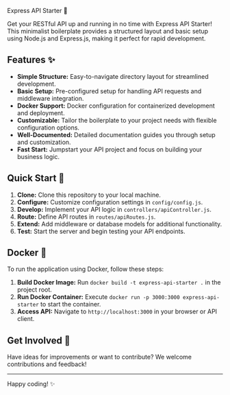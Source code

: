 Express API Starter 🚀

Get your RESTful API up and running in no time with Express API Starter! This minimalist boilerplate provides a structured layout and basic setup using Node.js and Express.js, making it perfect for rapid development.

## Features ✨

- **Simple Structure:** Easy-to-navigate directory layout for streamlined development.
- **Basic Setup:** Pre-configured setup for handling API requests and middleware integration.
- **Docker Support:** Docker configuration for containerized development and deployment.
- **Customizable:** Tailor the boilerplate to your project needs with flexible configuration options.
- **Well-Documented:** Detailed documentation guides you through setup and customization.
- **Fast Start:** Jumpstart your API project and focus on building your business logic.

## Quick Start 🚀

1. **Clone:** Clone this repository to your local machine.
2. **Configure:** Customize configuration settings in `config/config.js`.
3. **Develop:** Implement your API logic in `controllers/apiController.js`.
4. **Route:** Define API routes in `routes/apiRoutes.js`.
5. **Extend:** Add middleware or database models for additional functionality.
6. **Test:** Start the server and begin testing your API endpoints.

## Docker 🐳

To run the application using Docker, follow these steps:

1. **Build Docker Image:** Run `docker build -t express-api-starter .` in the project root.
2. **Run Docker Container:** Execute `docker run -p 3000:3000 express-api-starter` to start the container.
3. **Access API:** Navigate to `http://localhost:3000` in your browser or API client.

## Get Involved 🙌

Have ideas for improvements or want to contribute? We welcome contributions and feedback!

---

Happy coding! ✨
